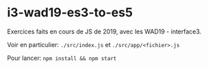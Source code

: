 # i3-wad19-es3-to-es5

Exercices faits en cours de JS de 2019, avec les WAD19 - interface3.

Voir en particulier: `./src/index.js` et `./src/app/<fichier>.js`

Pour lancer: `npm install && npm start`
